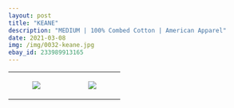 ```yaml
---
layout: post
title: "KEANE"
description: "MEDIUM | 100% Combed Cotton | American Apparel"
date: 2021-03-08
img: /img/0032-keane.jpg
ebay_id: 233989913165
---
```




<table style="width:100%;"><tr><td style="vertical-align:top;">
      <figure class="tmblr-full" data-orig-height="2048" data-orig-width="1365" data-orig-src="https://concertshirts.netlify.app/shirts/0032/0032-01.jpg"><img src="https://64.media.tumblr.com/9a34dd774d58c6c862a06b05c65d4271/baf9b0a775982830-9b/s540x810/5408a4fc4387528d0eb5a7038ae89e222543e674.jpg" data-orig-height="2048" data-orig-width="1365" data-orig-src="https://concertshirts.netlify.app/shirts/0032/0032-01.jpg"/></figure></td>
    <td style="vertical-align:top;">
      <figure class="tmblr-full" data-orig-height="2048" data-orig-width="1365" data-orig-src="https://concertshirts.netlify.app/shirts/0032/0032-02.jpg"><img src="https://64.media.tumblr.com/7e8f078ef24df2b9bf7d1e4f56cd0e29/baf9b0a775982830-04/s540x810/38e9e379ec588e7a9025c7ed51c1884bb3a2599c.jpg" data-orig-height="2048" data-orig-width="1365" data-orig-src="https://concertshirts.netlify.app/shirts/0032/0032-02.jpg"/></figure></td>
  </tr></table>
